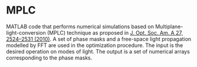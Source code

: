 # MPLC

MATLAB code that performs numerical simulations based on Multiplane-light-conversion (MPLC) technique as proposed in [J. Opt. Soc. Am. A 27, 2524–2531 (2010)](https://opg.optica.org/josaa/abstract.cfm?uri=josaa-27-11-2524). A set of phase masks and a free-space light propagation modelled by FFT are used in the optimization procedure. The input is the desired operation on modes of light. The output is a set of numerical arrays corresponding to the phase masks.
